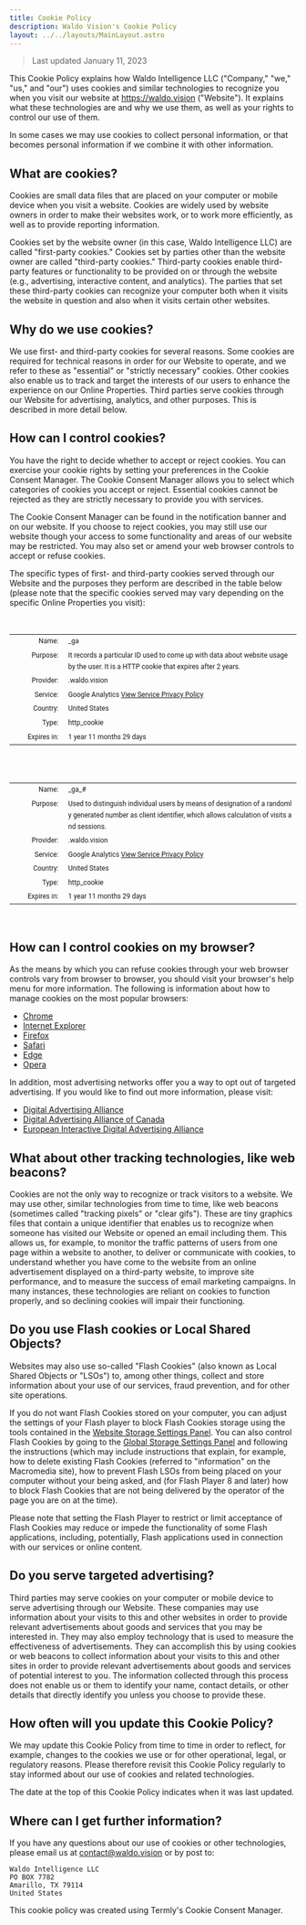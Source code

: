 ```yaml
---
title: Cookie Policy
description: Waldo Vision's Cookie Policy
layout: ../../layouts/MainLayout.astro
---
```


> Last updated January 11, 2023

This Cookie Policy explains how Waldo Intelligence LLC ("Company," "we," "us," and "our") uses cookies and similar technologies to recognize you when you visit our website at https://waldo.vision ("Website"). It explains what these technologies are and why we use them, as well as your rights to control our use of them.

In some cases we may use cookies to collect personal information, or that becomes personal information if we combine it with other information.

## What are cookies?

Cookies are small data files that are placed on your computer or mobile device when you visit a website. Cookies are widely used by website owners in order to make their websites work, or to work more efficiently, as well as to provide reporting information.

Cookies set by the website owner (in this case, Waldo Intelligence LLC) are called "first-party cookies." Cookies set by parties other than the website owner are called "third-party cookies." Third-party cookies enable third-party features or functionality to be provided on or through the website (e.g., advertising, interactive content, and analytics). The parties that set these third-party cookies can recognize your computer both when it visits the website in question and also when it visits certain other websites.

## Why do we use cookies?

We use first- and third-party cookies for several reasons. Some cookies are required for technical reasons in order for our Website to operate, and we refer to these as "essential" or "strictly necessary" cookies. Other cookies also enable us to track and target the interests of our users to enhance the experience on our Online Properties. Third parties serve cookies through our Website for advertising, analytics, and other purposes. This is described in more detail below.

## How can I control cookies?

You have the right to decide whether to accept or reject cookies. You can exercise your cookie rights by setting your preferences in the Cookie Consent Manager. The Cookie Consent Manager allows you to select which categories of cookies you accept or reject. Essential cookies cannot be rejected as they are strictly necessary to provide you with services.

The Cookie Consent Manager can be found in the notification banner and on our website. If you choose to reject cookies, you may still use our website though your access to some functionality and areas of our website may be restricted. You may also set or amend your web browser controls to accept or refuse cookies.

The specific types of first- and third-party cookies served through our Website and the purposes they perform are described in the table below (please note that the specific cookies served may vary depending on the specific Online Properties you visit):

<br />
<table><tbody><tr style="font-family: Roboto, Arial; font-size: 12px; line-height: 1.67; margin: 0 0 8px; vertical-align: top;"><td style="text-align: right; min-width: 80px;">Name:</td><td style="display: inline-block; margin-left: 5px;"><span style="word-break: break-all;">_ga</span></td></tr><tr style="font-family: Roboto, Arial; font-size: 12px; line-height: 1.67; margin: 0; vertical-align: top;"><td style="text-align: right; min-width: 80px;">Purpose:</td><td style="display: inline-block; margin-left: 5px;"><span style="word-break: break-all;">It records a particular ID used to come up with data about website usage by the user. It is a HTTP cookie that expires after 2 years.</span></td></tr><tr style="font-family: Roboto, Arial; font-size: 12px; line-height: 1.67; margin: 0 0 8px; vertical-align: top;"><td style="text-align: right; min-width: 80px;">Provider:</td><td style="display: inline-block; margin-left: 5px;"><span style=" word-break: break-all;">.waldo.vision</span></td></tr><tr style="font-family: Roboto, Arial; font-size: 12px; line-height: 1.67; margin: 0 0 8px; vertical-align: top;"><td style="text-align: right; min-width: 80px;">Service:</td><td style="display: inline-block; margin-left: 5px;"><span style=" word-break: break-all;">Google Analytics  <a href="https://policies.google.com/technologies/ads" style="!important;" target="_blank">View Service Privacy Policy</a>  </span></td></tr><tr style="font-family: Roboto, Arial; font-size: 12px; line-height: 1.67; margin: 0 0 8px; vertical-align: top;"><td style="text-align: right; min-width: 80px;">Country:</td><td style="display: inline-block; margin-left: 5px;"><span style="word-break: break-all;">United States</span></td></tr><tr style="font-family: Roboto, Arial; font-size: 12px; line-height: 1.67; margin: 0 0 8px; vertical-align: top;"><td style="text-align: right; min-width: 80px;">Type:</td><td style="display: inline-block; margin-left: 5px;"><span style="word-break: break-all;">http_cookie</span></td></tr><tr style="font-family: Roboto, Arial; font-size: 12px; line-height: 1.67; margin: 0 0 8px; vertical-align: top;"><td style="text-align: right; min-width: 80px;">Expires in:</td><td style="display: inline-block; margin-left: 5px;"><span style="word-break: break-all;">1 year 11 months 29 days</span></td></tr></tbody></table>

<br />
<br />

<table><tbody><tr style="font-family: Roboto, Arial; font-size: 12px; line-height: 1.67; margin: 0 0 8px; vertical-align: top;"><td style="text-align: right; min-width: 80px;">Name:</td><td style="display: inline-block; margin-left: 5px;"><span style="word-break: break-all;">_ga_#</span></td></tr><tr style="font-family: Roboto, Arial; font-size: 12px; line-height: 1.67; margin: 0; vertical-align: top;"><td style="text-align: right; min-width: 80px;">Purpose:</td><td style="display: inline-block; margin-left: 5px;"><span style="word-break: break-all;">Used to distinguish individual users by means of designation of a randomly generated number as client identifier, which allows calculation of visits and sessions.</span></td></tr><tr style="font-family: Roboto, Arial; font-size: 12px; line-height: 1.67; margin: 0 0 8px; vertical-align: top;"><td style="text-align: right; min-width: 80px;">Provider:</td><td style="display: inline-block; margin-left: 5px;"><span style=" word-break: break-all;">.waldo.vision</span></td></tr><tr style="font-family: Roboto, Arial; font-size: 12px; line-height: 1.67; margin: 0 0 8px; vertical-align: top;"><td style="text-align: right; min-width: 80px;">Service:</td><td style="display: inline-block; margin-left: 5px;"><span style=" word-break: break-all;">Google Analytics  <a href="https://policies.google.com/technologies/ads" style="!important;" target="_blank">View Service Privacy Policy</a>  </span></td></tr><tr style="font-family: Roboto, Arial; font-size: 12px; line-height: 1.67; margin: 0 0 8px; vertical-align: top;"><td style="text-align: right; min-width: 80px;">Country:</td><td style="display: inline-block; margin-left: 5px;"><span style="word-break: break-all;">United States</span></td></tr><tr style="font-family: Roboto, Arial; font-size: 12px; line-height: 1.67; margin: 0 0 8px; vertical-align: top;"><td style="text-align: right; min-width: 80px;">Type:</td><td style="display: inline-block; margin-left: 5px;"><span style="word-break: break-all;">http_cookie</span></td></tr><tr style="font-family: Roboto, Arial; font-size: 12px; line-height: 1.67; margin: 0 0 8px; vertical-align: top;"><td style="text-align: right; min-width: 80px;">Expires in:</td><td style="display: inline-block; margin-left: 5px;"><span style="word-break: break-all;">1 year 11 months 29 days</span></td></tr></tbody></table>

<br />

## How can I control cookies on my browser?

As the means by which you can refuse cookies through your web browser controls vary from browser to browser, you should visit your browser's help menu for more information. The following is information about how to manage cookies on the most popular browsers:

- [Chrome](https://support.google.com/chrome/answer/95647#zippy=%2Callow-or-block-cookies)
- [Internet Explorer](https://support.microsoft.com/en-us/windows/delete-and-manage-cookies-168dab11-0753-043d-7c16-ede5947fc64d)
- [Firefox](https://support.mozilla.org/en-US/kb/enhanced-tracking-protection-firefox-desktop?redirectslug=enable-and-disable-cookies-website-preferences&redirectlocale=en-US)
- [Safari](https://support.apple.com/en-ie/guide/safari/sfri11471/mac)
- [Edge](https://support.microsoft.com/en-us/windows/microsoft-edge-browsing-data-and-privacy-bb8174ba-9d73-dcf2-9b4a-c582b4e640dd)
- [Opera](https://help.opera.com/en/latest/web-preferences/)

In addition, most advertising networks offer you a way to opt out of targeted advertising. If you would like to find out more information, please visit:

- [Digital Advertising Alliance](http://www.aboutads.info/choices/)
- [Digital Advertising Alliance of Canada](https://youradchoices.ca/)
- [European Interactive Digital Advertising Alliance](http://www.youronlinechoices.com/)

## What about other tracking technologies, like web beacons?

Cookies are not the only way to recognize or track visitors to a website. We may use other, similar technologies from time to time, like web beacons (sometimes called "tracking pixels" or "clear gifs"). These are tiny graphics files that contain a unique identifier that enables us to recognize when someone has visited our Website or opened an email including them. This allows us, for example, to monitor the traffic patterns of users from one page within a website to another, to deliver or communicate with cookies, to understand whether you have come to the website from an online advertisement displayed on a third-party website, to improve site performance, and to measure the success of email marketing campaigns. In many instances, these technologies are reliant on cookies to function properly, and so declining cookies will impair their functioning.

## Do you use Flash cookies or Local Shared Objects?

Websites may also use so-called "Flash Cookies" (also known as Local Shared Objects or "LSOs") to, among other things, collect and store information about your use of our services, fraud prevention, and for other site operations.

If you do not want Flash Cookies stored on your computer, you can adjust the settings of your Flash player to block Flash Cookies storage using the tools contained in the [Website Storage Settings Panel](http://www.macromedia.com/support/documentation/en/flashplayer/help/settings_manager07.html). You can also control Flash Cookies by going to the [Global Storage Settings Panel](http://www.macromedia.com/support/documentation/en/flashplayer/help/settings_manager03.html) and following the instructions (which may include instructions that explain, for example, how to delete existing Flash Cookies (referred to "information" on the Macromedia site), how to prevent Flash LSOs from being placed on your computer without your being asked, and (for Flash Player 8 and later) how to block Flash Cookies that are not being delivered by the operator of the page you are on at the time).

Please note that setting the Flash Player to restrict or limit acceptance of Flash Cookies may reduce or impede the functionality of some Flash applications, including, potentially, Flash applications used in connection with our services or online content.

## Do you serve targeted advertising?

Third parties may serve cookies on your computer or mobile device to serve advertising through our Website. These companies may use information about your visits to this and other websites in order to provide relevant advertisements about goods and services that you may be interested in. They may also employ technology that is used to measure the effectiveness of advertisements. They can accomplish this by using cookies or web beacons to collect information about your visits to this and other sites in order to provide relevant advertisements about goods and services of potential interest to you. The information collected through this process does not enable us or them to identify your name, contact details, or other details that directly identify you unless you choose to provide these.

## How often will you update this Cookie Policy?

We may update this Cookie Policy from time to time in order to reflect, for example, changes to the cookies we use or for other operational, legal, or regulatory reasons. Please therefore revisit this Cookie Policy regularly to stay informed about our use of cookies and related technologies.

The date at the top of this Cookie Policy indicates when it was last updated.

## Where can I get further information?

If you have any questions about our use of cookies or other technologies, please email us at contact@waldo.vision or by post to:

```
Waldo Intelligence LLC
PO BOX 7782
Amarillo, TX 79114
United States
```

This cookie policy was created using Termly's Cookie Consent Manager.
